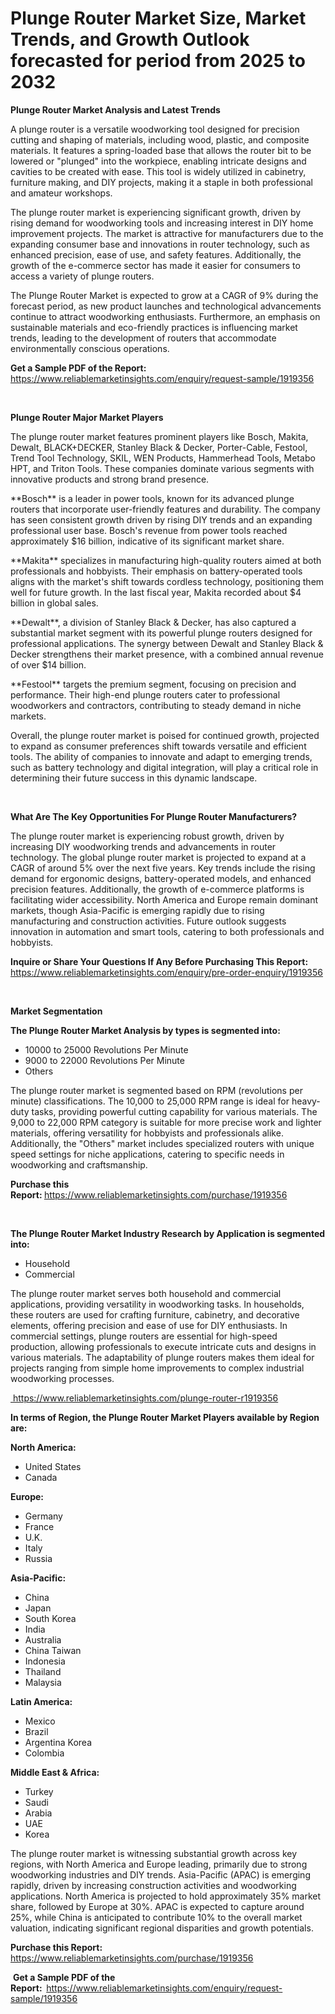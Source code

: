 <p><h1>Plunge Router Market Size, Market Trends, and Growth Outlook forecasted for period from 2025 to 2032</h1></p><p><strong>Plunge Router Market Analysis and Latest Trends</strong></p>
<p><p>A plunge router is a versatile woodworking tool designed for precision cutting and shaping of materials, including wood, plastic, and composite materials. It features a spring-loaded base that allows the router bit to be lowered or "plunged" into the workpiece, enabling intricate designs and cavities to be created with ease. This tool is widely utilized in cabinetry, furniture making, and DIY projects, making it a staple in both professional and amateur workshops.</p><p>The plunge router market is experiencing significant growth, driven by rising demand for woodworking tools and increasing interest in DIY home improvement projects. The market is attractive for manufacturers due to the expanding consumer base and innovations in router technology, such as enhanced precision, ease of use, and safety features. Additionally, the growth of the e-commerce sector has made it easier for consumers to access a variety of plunge routers.</p><p>The Plunge Router Market is expected to grow at a CAGR of 9% during the forecast period, as new product launches and technological advancements continue to attract woodworking enthusiasts. Furthermore, an emphasis on sustainable materials and eco-friendly practices is influencing market trends, leading to the development of routers that accommodate environmentally conscious operations.</p></p>
<p><strong>Get a Sample PDF of the Report:&nbsp;</strong> <a href="https://www.reliablemarketinsights.com/enquiry/request-sample/1919356?utm_campaign=2788&utm_medium=2&utm_source=Github&utm_content=ia&utm_term=16042025&utm_id=plunge-router">https://www.reliablemarketinsights.com/enquiry/request-sample/1919356</a></p>
<p>&nbsp;</p>
<p><strong>Plunge Router Major Market Players</strong></p>
<p><p>The plunge router market features prominent players like Bosch, Makita, Dewalt, BLACK+DECKER, Stanley Black & Decker, Porter-Cable, Festool, Trend Tool Technology, SKIL, WEN Products, Hammerhead Tools, Metabo HPT, and Triton Tools. These companies dominate various segments with innovative products and strong brand presence.</p><p>**Bosch** is a leader in power tools, known for its advanced plunge routers that incorporate user-friendly features and durability. The company has seen consistent growth driven by rising DIY trends and an expanding professional user base. Bosch's revenue from power tools reached approximately $16 billion, indicative of its significant market share.</p><p>**Makita** specializes in manufacturing high-quality routers aimed at both professionals and hobbyists. Their emphasis on battery-operated tools aligns with the market's shift towards cordless technology, positioning them well for future growth. In the last fiscal year, Makita recorded about $4 billion in global sales.</p><p>**Dewalt**, a division of Stanley Black & Decker, has also captured a substantial market segment with its powerful plunge routers designed for professional applications. The synergy between Dewalt and Stanley Black & Decker strengthens their market presence, with a combined annual revenue of over $14 billion.</p><p>**Festool** targets the premium segment, focusing on precision and performance. Their high-end plunge routers cater to professional woodworkers and contractors, contributing to steady demand in niche markets.</p><p>Overall, the plunge router market is poised for continued growth, projected to expand as consumer preferences shift towards versatile and efficient tools. The ability of companies to innovate and adapt to emerging trends, such as battery technology and digital integration, will play a critical role in determining their future success in this dynamic landscape.</p></p>
<p>&nbsp;</p>
<p><strong>What Are The Key Opportunities For Plunge Router Manufacturers?</strong></p>
<p><p>The plunge router market is experiencing robust growth, driven by increasing DIY woodworking trends and advancements in router technology. The global plunge router market is projected to expand at a CAGR of around 5% over the next five years. Key trends include the rising demand for ergonomic designs, battery-operated models, and enhanced precision features. Additionally, the growth of e-commerce platforms is facilitating wider accessibility. North America and Europe remain dominant markets, though Asia-Pacific is emerging rapidly due to rising manufacturing and construction activities. Future outlook suggests innovation in automation and smart tools, catering to both professionals and hobbyists.</p></p>
<p><strong>Inquire or Share Your Questions If Any Before Purchasing This Report:</strong> <a href="https://www.reliablemarketinsights.com/enquiry/pre-order-enquiry/1919356?utm_campaign=2788&utm_medium=2&utm_source=Github&utm_content=ia&utm_term=16042025&utm_id=plunge-router">https://www.reliablemarketinsights.com/enquiry/pre-order-enquiry/1919356</a></p>
<p>&nbsp;</p>
<p><strong>Market Segmentation</strong></p>
<p><strong>The Plunge Router Market Analysis by types is segmented into:</strong></p>
<p><ul><li>10000 to 25000 Revolutions Per Minute</li><li>9000 to 22000 Revolutions Per Minute</li><li>Others</li></ul></p>
<p><p>The plunge router market is segmented based on RPM (revolutions per minute) classifications. The 10,000 to 25,000 RPM range is ideal for heavy-duty tasks, providing powerful cutting capability for various materials. The 9,000 to 22,000 RPM category is suitable for more precise work and lighter materials, offering versatility for hobbyists and professionals alike. Additionally, the "Others" market includes specialized routers with unique speed settings for niche applications, catering to specific needs in woodworking and craftsmanship.</p></p>
<p><strong>Purchase this Report:&nbsp;</strong><a href="https://www.reliablemarketinsights.com/purchase/1919356?utm_campaign=2788&utm_medium=2&utm_source=Github&utm_content=ia&utm_term=16042025&utm_id=plunge-router">https://www.reliablemarketinsights.com/purchase/1919356</a></p>
<p>&nbsp;</p>
<p><strong>The Plunge Router Market Industry Research by Application is segmented into:</strong></p>
<p><ul><li>Household</li><li>Commercial</li></ul></p>
<p><p>The plunge router market serves both household and commercial applications, providing versatility in woodworking tasks. In households, these routers are used for crafting furniture, cabinetry, and decorative elements, offering precision and ease of use for DIY enthusiasts. In commercial settings, plunge routers are essential for high-speed production, allowing professionals to execute intricate cuts and designs in various materials. The adaptability of plunge routers makes them ideal for projects ranging from simple home improvements to complex industrial woodworking processes.</p></p>
<p><a href="https://www.reliablemarketinsights.com/plunge-router-r1919356?utm_campaign=2788&utm_medium=2&utm_source=Github&utm_content=ia&utm_term=16042025&utm_id=plunge-router">&nbsp;https://www.reliablemarketinsights.com/plunge-router-r1919356</a></p>
<p><strong>In terms of Region, the Plunge Router Market Players available by Region are:</strong></p>
<p>
    <p> <strong> North America: </strong>
        <ul>
            <li>United States</li>
            <li>Canada</li>
        </ul>
        </p> 
    <p> <strong> Europe: </strong>
        <ul>
            <li>Germany</li>
            <li>France</li>
            <li>U.K.</li>
            <li>Italy</li>
            <li>Russia</li>
        </ul>
        </p> 
    <p> <strong> Asia-Pacific: </strong>
        <ul>
            <li>China</li>
            <li>Japan</li>
            <li>South Korea</li>
            <li>India</li>
            <li>Australia</li>
            <li>China Taiwan</li>
            <li>Indonesia</li>
            <li>Thailand</li>
            <li>Malaysia</li>
        </ul>
        </p> 
    <p> <strong> Latin America: </strong>
        <ul>
            <li>Mexico</li>
            <li>Brazil</li>
            <li>Argentina Korea</li>
            <li>Colombia</li>
        </ul>
        </p> 
    <p> <strong> Middle East & Africa: </strong>
        <ul>
            <li>Turkey</li>
            <li>Saudi</li>
            <li>Arabia</li>
            <li>UAE</li>
            <li>Korea</li>
        </ul>
    </p>
    </p>
<p><p>The plunge router market is witnessing substantial growth across key regions, with North America and Europe leading, primarily due to strong woodworking industries and DIY trends. Asia-Pacific (APAC) is emerging rapidly, driven by increasing construction activities and woodworking applications. North America is projected to hold approximately 35% market share, followed by Europe at 30%. APAC is expected to capture around 25%, while China is anticipated to contribute 10% to the overall market valuation, indicating significant regional disparities and growth potentials.</p></p>
<p><strong>Purchase this Report: </strong><a href="https://www.reliablemarketinsights.com/purchase/1919356?utm_campaign=2788&utm_medium=2&utm_source=Github&utm_content=ia&utm_term=16042025&utm_id=plunge-router">https://www.reliablemarketinsights.com/purchase/1919356</a></p>
<p>&nbsp;<strong>Get a Sample PDF of the Report:&nbsp;&nbsp;</strong><a href="https://www.reliablemarketinsights.com/enquiry/request-sample/1919356?utm_campaign=2788&utm_medium=2&utm_source=Github&utm_content=ia&utm_term=16042025&utm_id=plunge-router">https://www.reliablemarketinsights.com/enquiry/request-sample/1919356</a></p>
<p><strong></strong></p>
<p><p></p><p></p><p></p></p>